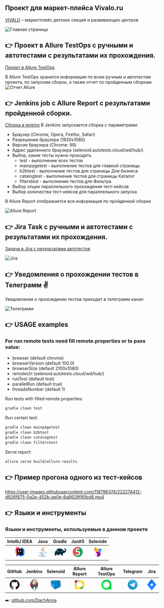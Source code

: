 <a href="https://vivalo.ru/">
    <![Vivalo logo](https://user-images.githubusercontent.com/118796374/222272725-b8a13150-3752-4c81-b5c7-5151429e2572.png) align="left" height="130">
</a>

## Проект для маркет-плейса Vivalo.ru

[VlVALO](https://vivalo.ru/) – маркетплейс детских секций и развивающих центров

![Главная страница](https://user-images.githubusercontent.com/118796374/222267483-ffab1ad2-4cec-4db3-80eb-66772f12e85d.png)

## :point_right: Проект в Allure TestOps с ручными и автотестами с результатами их прохождения.
<a target="_blank" href="(https://allure.autotests.cloud/project/1934/)">Проект в Allure TestOps</a>

В Allure TestOps хранится информация по всем ручным и автотестам проекта, по запускам сборок, а также отчет по пройденным сборкам.
![Отчет Allure](https://user-images.githubusercontent.com/118796374/222268191-c619f172-c62f-4252-a0a8-a129043ea13b.png)


## :point_right:  Jenkins job c Allure Report с результатами пройденной сборки.
<a target="_blank" href="https://jenkins.autotests.cloud/job/08-sub_ekt-lesson13/">Сборка в jenkins</a>
В Jenkins запускается сборка с параметрами:
* Браузер (Chrome, Opera, Firefox, Safari)
* Разрешение браузера (1920x1080)
* Версия браузера (Chrome: 99)
* Адрес удаленного браузера (selenoid.autotests.cloud/wd/hub/)
* Выбор, какие тесты нужно проходить
    * test - выполнение всех тестов
    * mainpagetest - выполнение тестов для главной страницы
    * b2btest - выполнение тестов для страницы Для бизнеса
    * catalogtest - выполнение тестов для страницы Каталог
    * filterstest - выполнение тестов для Фильтра
* Выбор опции параллельного прохождения тест-кейсов
* Выбор количества тест-кейсов для параллельного запуска

В Allure Report отображается вся информация по пройденной сборке

![Allure Report](https://user-images.githubusercontent.com/118796374/222269137-fdaf7582-5e68-461b-a04d-6f6c3f98ba76.png)


## :point_right:  Jira Task с ручными и автотестами с результатами их прохождения.
<a target="_blank" href="https://jira.autotests.cloud/browse/HOMEWORK-558">Задача в Jira c результатами автотестов</a>

![Jira](https://user-images.githubusercontent.com/118796374/222269318-d9cb68e8-627e-471e-abdc-7e4c5ae931ac.png)


## :point_right: Уведомления о прохождении тестов в Телеграмм :v:
Уведомления о прохождении тестов приходит в телеграмм канал.

![Телеграмм](https://user-images.githubusercontent.com/118796374/222269476-9e647423-8549-4592-9dfd-6078b556bf2a.png)


## :point_right: USAGE examples

### For run remote tests need fill remote.properties or to pass value:

* browser (default chrome)
* browserVersion (default 100.0)
* browserSize (default 2100x1080)
* remoteUrl (selenoid.autotests.cloud/wd/hub/)
* runTest (default test)
* parallelRun (default true)
* threadsNumber (default 1)

Run tests with filled remote.properties:
```bash
gradle clean test
```
Run certain test:
```bash
gradle clean mainpagetest
gradle clean b2btest
gradle clean catalogtest
gradle clean filterstest
```
Serve report:
```bash
allure serve build/allure-results
```

## :point_right: Пример прогона одного из тест-кейсов

https://user-images.githubusercontent.com/118796374/222274412-d926f875-0a2e-452b-ae0e-6a8628f90bd8.mp4


## :point_right: Языки и инструменты
<h3 align="left">Языки и инструменты, используемые в данном проекте </h3>

| IntelliJ IDEA | Java | Gradle | Junit5 | Selenide |
|:------:|:----:|:----:|:------:|:------:|
| <img src="https://github.com/Roman-1990/bip-test/blob/master/img/logo/Intelij_IDEA.png" width="40" height="40"> | <img src="https://github.com/Roman-1990/bip-test/blob/master/img/logo/Java.png" width="40" height="40"> | <img src="https://github.com/Roman-1990/bip-test/blob/master/img/logo/Gradle.png" width="40" height="40"> | <img src="https://github.com/Roman-1990/bip-test/blob/master/img/logo/JUnit5.png" width="40" height="40"> | <img src="https://github.com/Roman-1990/bip-test/blob/master/img/logo/Selenide.png" width="40" height="40"> |

| GitHub | Jenkins | Selenoid | Allure Report | Allure TestOps | Telegram | Jira |
|:------:|:----:|:----:|:------:|:------:|:--------:|:------:|
| <img src="https://github.com/Roman-1990/bip-test/blob/master/img/logo/Github.png" width="40" height="40"> | <img src="https://github.com/Roman-1990/bip-test/blob/master/img/logo/Jenkins.png" width="40" height="40"> | <img src="https://github.com/Roman-1990/bip-test/blob/master/img/logo/Selenoid.png" width="40" height="40"> | <img src="https://github.com/Roman-1990/bip-test/blob/master/img/logo/Allure_Report.png" width="40" height="40"> | <img src="https://github.com/Roman-1990/bip-test/blob/master/img/logo/AllureTestOps.png" width="40" height="40"> | <img src="https://github.com/Roman-1990/bip-test/blob/master/img/logo/Telegram.png" width="40" height="40"> | <img src="https://github.com/Roman-1990/bip-test/blob/master/img/logo/Jira.png" width="40" height="40"> |

:arrow_right:: <a target="_blank" href="https://github.com/murugka31">github.com/DachAnna</a><br/>

